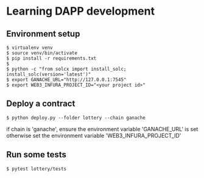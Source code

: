 # Learning DAPP development 

## Environment setup

```
$ virtualenv venv
$ source venv/bin/activate
$ pip install -r requirements.txt
$ 
$ python -c "from solcx import install_solc; install_solc(version='latest')"
$ export GANACHE_URL="http://127.0.0.1:7545"
$ export WEB3_INFURA_PROJECT_ID="<your project id>"
```


## Deploy a contract

```shell
$ python deploy.py --folder lottery --chain ganache
```

if chain is 'ganache', ensure the environment variable 'GANACHE_URL' is set
otherwise set the environment variable 'WEB3_INFURA_PROJECT_ID'

## Run some tests

```shell
$ pytest lottery/tests
```